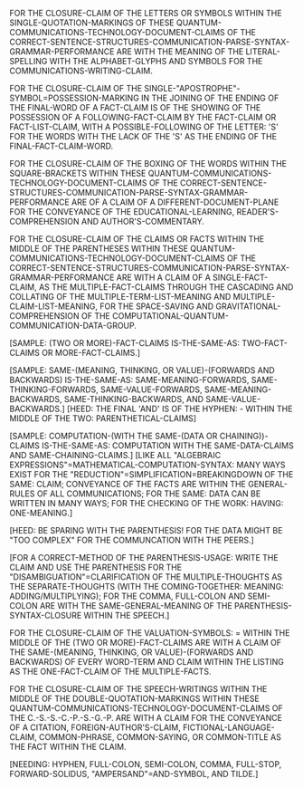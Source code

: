 FOR THE CLOSURE-CLAIM OF THE LETTERS OR SYMBOLS WITHIN THE SINGLE-QUOTATION-MARKINGS OF THESE QUANTUM-COMMUNICATIONS-TECHNOLOGY-DOCUMENT-CLAIMS OF THE CORRECT-SENTENCE-STRUCTURES-COMMUNICATION-PARSE-SYNTAX-GRAMMAR-PERFORMANCE ARE WITH THE MEANING OF THE LITERAL-SPELLING WITH THE ALPHABET-GLYPHS AND SYMBOLS FOR THE COMMUNICATIONS-WRITING-CLAIM.

FOR THE CLOSURE-CLAIM OF THE SINGLE-"APOSTROPHE"-SYMBOL=POSSESSION-MARKING IN THE JOINING OF THE ENDING OF THE FINAL-WORD OF A FACT-CLAIM IS OF THE SHOWING OF THE POSSESSION OF A FOLLOWING-FACT-CLAIM BY THE FACT-CLAIM OR FACT-LIST-CLAIM, WITH A POSSIBLE-FOLLOWING OF THE LETTER: 'S' FOR THE WORDS WITH THE LACK OF THE 'S' AS THE ENDING OF THE FINAL-FACT-CLAIM-WORD.

FOR THE CLOSURE-CLAIM OF THE BOXING OF THE WORDS WITHIN THE SQUARE-BRACKETS WITHIN THESE QUANTUM-COMMUNICATIONS-TECHNOLOGY-DOCUMENT-CLAIMS OF THE CORRECT-SENTENCE-STRUCTURES-COMMUNICATION-PARSE-SYNTAX-GRAMMAR-PERFORMANCE ARE OF A CLAIM OF A DIFFERENT-DOCUMENT-PLANE FOR THE CONVEYANCE OF THE EDUCATIONAL-LEARNING, READER'S-COMPREHENSION AND AUTHOR'S-COMMENTARY.

FOR THE CLOSURE-CLAIM OF THE CLAIMS OR FACTS WITHIN THE MIDDLE OF THE PARENTHESES WITHIN THESE QUANTUM-COMMUNICATIONS-TECHNOLOGY-DOCUMENT-CLAIMS OF THE CORRECT-SENTENCE-STRUCTURES-COMMUNICATION-PARSE-SYNTAX-GRAMMAR-PERFORMANCE ARE WITH A CLAIM OF A SINGLE-FACT-CLAIM, AS THE MULTIPLE-FACT-CLAIMS THROUGH THE CASCADING AND COLLATING OF THE MULTIPLE-TERM-LIST-MEANING AND MULTIPLE-CLAIM-LIST-MEANING, FOR THE SPACE-SAVING AND GRAVITATIONAL-COMPREHENSION OF THE COMPUTATIONAL-QUANTUM-COMMUNICATION-DATA-GROUP.

[SAMPLE: (TWO OR MORE)-FACT-CLAIMS IS-THE-SAME-AS: TWO-FACT-CLAIMS OR MORE-FACT-CLAIMS.]

[SAMPLE: SAME-(MEANING, THINKING, OR VALUE)-(FORWARDS AND BACKWARDS) IS-THE-SAME-AS: SAME-MEANING-FORWARDS, SAME-THINKING-FORWARDS, SAME-VALUE-FORWARDS, SAME-MEANING-BACKWARDS, SAME-THINKING-BACKWARDS, AND SAME-VALUE-BACKWARDS.] [HEED: THE FINAL 'AND' IS OF THE HYPHEN: - WITHIN THE MIDDLE OF THE TWO: PARENTHETICAL-CLAIMS]

[SAMPLE: COMPUTATION-(WITH THE SAME-(DATA OR CHAINING))-CLAIMS IS-THE-SAME-AS: COMPUTATION WITH THE SAME-DATA-CLAIMS AND SAME-CHAINING-CLAIMS.] [LIKE ALL "ALGEBRAIC EXPRESSIONS"=MATHEMATICAL-COMPUTATION-SYNTAX: MANY WAYS EXIST FOR THE "REDUCTION"=SIMPLIFICATION=BREAKINGDOWN OF THE SAME: CLAIM; CONVEYANCE OF THE FACTS ARE WITHIN THE GENERAL-RULES OF ALL COMMUNICATIONS; FOR THE SAME: DATA CAN BE WRITTEN IN MANY WAYS; FOR THE CHECKING OF THE WORK: HAVING: ONE-MEANING.]

[HEED: BE SPARING WITH THE PARENTHESIS! FOR THE DATA MIGHT BE "TOO COMPLEX" FOR THE COMMUNCATION WITH THE PEERS.]

[FOR A CORRECT-METHOD OF THE PARENTHESIS-USAGE: WRITE THE CLAIM AND USE THE PARENTHESIS FOR THE "DISAMBIGUATION"=CLARIFICATION OF THE MULTIPLE-THOUGHTS AS THE SEPARATE-THOUGHTS (WITH THE COMING-TOGETHER: MEANING: ADDING/MULTIPLYING); FOR THE COMMA, FULL-COLON AND SEMI-COLON ARE WITH THE SAME-GENERAL-MEANING OF THE PARENTHESIS-SYNTAX-CLOSURE WITHIN THE SPEECH.]

FOR THE CLOSURE-CLAIM OF THE VALUATION-SYMBOLS: = WITHIN THE MIDDLE OF THE (TWO OR MORE)-FACT-CLAIMS ARE WITH A CLAIM OF THE SAME-(MEANING, THINKING, OR VALUE)-(FORWARDS AND BACKWARDS) OF EVERY WORD-TERM AND CLAIM WITHIN THE LISTING AS THE ONE-FACT-CLAIM OF THE MULTIPLE-FACTS.

FOR THE CLOSURE-CLAIM OF THE SPEECH-WRITINGS WITHIN THE MIDDLE OF THE DOUBLE-QUOTATION-MARKINGS WITHIN THESE QUANTUM-COMMUNICATIONS-TECHNOLOGY-DOCUMENT-CLAIMS OF THE C.-S.-S.-C.-P.-S.-G.-P. ARE WITH A CLAIM FOR THE CONVEYANCE OF A CITATION, FOREIGN-AUTHOR'S-CLAIM, FICTIONAL-LANGUAGE-CLAIM, COMMON-PHRASE, COMMON-SAYING, OR COMMON-TITLE AS THE FACT WITHIN THE CLAIM.

[NEEDING: HYPHEN, FULL-COLON, SEMI-COLON, COMMA, FULL-STOP, FORWARD-SOLIDUS, "AMPERSAND"=AND-SYMBOL, AND TILDE.]
